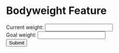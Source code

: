 # Bodyweight Feature
<form>
  Current weight: <input type="text" name="currentWeight"><br>
  Goal weight: <input type="text" name="goalWeight"><br>
  <input type="submit" value="Submit">
</form>
